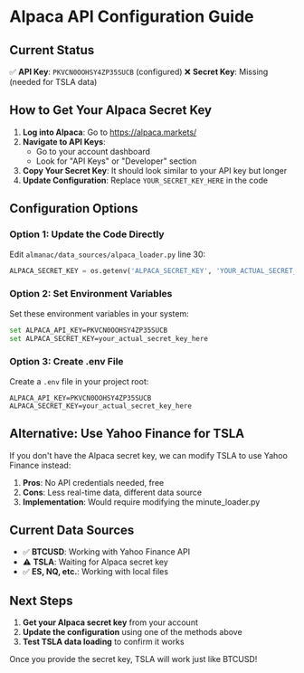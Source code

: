 # Alpaca API Configuration Guide

## Current Status
✅ **API Key**: `PKVCN0OOHSY4ZP35SUCB` (configured)
❌ **Secret Key**: Missing (needed for TSLA data)

## How to Get Your Alpaca Secret Key

1. **Log into Alpaca**: Go to https://alpaca.markets/
2. **Navigate to API Keys**: 
   - Go to your account dashboard
   - Look for "API Keys" or "Developer" section
3. **Copy Your Secret Key**: It should look similar to your API key but longer
4. **Update Configuration**: Replace `YOUR_SECRET_KEY_HERE` in the code

## Configuration Options

### Option 1: Update the Code Directly
Edit `almanac/data_sources/alpaca_loader.py` line 30:
```python
ALPACA_SECRET_KEY = os.getenv('ALPACA_SECRET_KEY', 'YOUR_ACTUAL_SECRET_KEY')
```

### Option 2: Set Environment Variables
Set these environment variables in your system:
```bash
set ALPACA_API_KEY=PKVCN0OOHSY4ZP35SUCB
set ALPACA_SECRET_KEY=your_actual_secret_key_here
```

### Option 3: Create .env File
Create a `.env` file in your project root:
```
ALPACA_API_KEY=PKVCN0OOHSY4ZP35SUCB
ALPACA_SECRET_KEY=your_actual_secret_key_here
```

## Alternative: Use Yahoo Finance for TSLA

If you don't have the Alpaca secret key, we can modify TSLA to use Yahoo Finance instead:

1. **Pros**: No API credentials needed, free
2. **Cons**: Less real-time data, different data source
3. **Implementation**: Would require modifying the minute_loader.py

## Current Data Sources

- ✅ **BTCUSD**: Working with Yahoo Finance API
- ⚠️ **TSLA**: Waiting for Alpaca secret key
- ✅ **ES, NQ, etc.**: Working with local files

## Next Steps

1. **Get your Alpaca secret key** from your account
2. **Update the configuration** using one of the methods above
3. **Test TSLA data loading** to confirm it works

Once you provide the secret key, TSLA will work just like BTCUSD!
